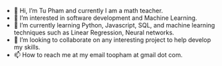 - 👋 Hi, I’m Tu Pham and currently I am a math teacher.
- 👀 I’m interested in software development and Machine Learning.
- 🌱 I’m currently learning Python, Javascript, SQL, and machine learning techniques such as Linear Regression, Neural networks.
- 💞️ I’m looking to collaborate on any interesting project to help develop my skills.
- 📫 How to reach me at my email toopham at gmail dot com.

